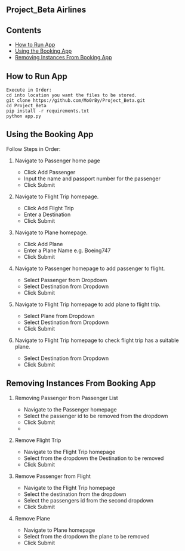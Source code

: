 ## Project_Beta Airlines

 ## Contents
* [How to Run App](#How-to-Run-App)
* [Using the Booking App](#Using-the-Booking-App)
* [Removing Instances From Booking App](#Removing-Instances-From-Booking-App)

## How to Run App
```
Execute in Order:
cd into location you want the files to be stored.
git clone https://github.com/Mo0rBy/Project_Beta.git
cd Project_Beta
pip install -r requirements.txt
python app.py
```
## Using the Booking App

Follow Steps in Order:

1. Navigate to Passenger home page
    * Click Add Passenger
    * Input the name and passport number for the passenger
    * Click Submit
    
2. Navigate to Flight Trip homepage.
    * Click Add Flight Trip
    * Enter a Destination
    * Click Submit
    
3. Navigate to Plane homepage.
    * Click Add Plane
    * Enter a Plane Name e.g. Boeing747
    * Click Submit
    
4. Navigate to Passenger homepage to add passenger to flight.
    * Select Passenger from Dropdown
    * Select Destination from Dropdown
    * Click Submit
    
5. Navigate to Flight Trip homepage to add plane to flight trip.
    * Select Plane from Dropdown
    * Select Destination from Dropdown
    * Click Submit

6. Navigate to Flight Trip homepage to check flight trip has a suitable plane.
    * Select Destination from Dropdown
    * Click Submit

## Removing Instances From Booking App

1. Removing Passenger from Passenger List
    * Navigate to the Passenger homepage
    * Select the passenger id to be removed from the dropdown
    * Click Submit
    * 
2. Remove Flight Trip
    * Navigate to the Flight Trip homepage
    * Select from the dropdown the Destination to be removed
    * Click Submit
    
3. Remove Passenger from Flight
    * Navigate to the Flight Trip homepage
    * Select the destination from the dropdown
    * Select the passengers id from the second dropdown
    * Click Submit
    
4. Remove Plane
    * Navigate to Plane homepage
    * Select from the dropdown the plane to be removed
    * Click Submit
    
